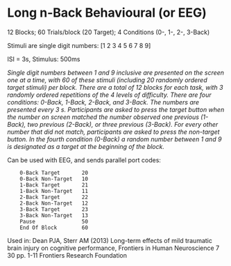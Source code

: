 # Long n-Back Behavioural (or EEG)

12 Blocks; 60 Trials/block (20 Target); 4 Conditions (0-, 1-, 2-, 3-Back)

Stimuli are single digit numbers: [1 2 3 4 5 6 7 8 9]

ISI = 3s, Stimulus: 500ms

_Single digit numbers between 1 and 9 inclusive are presented on the screen one at a time, 
with 60 of these stimuli (including 20 randomly ordered target stimuli) per block. 
There are a total of 12 blocks for each task, with 3 randomly ordered repetitions of the 4 levels of difficulty.
There are four conditions: 0-Back, 1-Back, 2-Back, and 3-Back. The numbers are presented every 3 s. 
Participants are asked to press the target button when the number on screen matched the number observed one previous (1-Back), 
two previous (2-Back), or three previous (3-Back). For every other number that did not match, participants are asked to press the non-target button. 
In the fourth condition (0-Back) a random number between 1 and 9 is designated as a target at the beginning of the block._

Can be used with EEG, and sends parallel port codes:

		0-Back Target       20 
		0-Back Non-Target   10
		1-Back Target       21
		1-Back Non-Target   11
		2-Back Target       22
		2-Back Non-Target   12
		3-Back Target       23
		3-Back Non-Target   13
		Pause               50
		End Of Block        60

Used in:
Dean PJA, Sterr AM (2013) Long-term effects of mild traumatic brain injury on cognitive performance, 
Frontiers in Human Neuroscience 7 30 pp. 1-11 Frontiers Research Foundation
